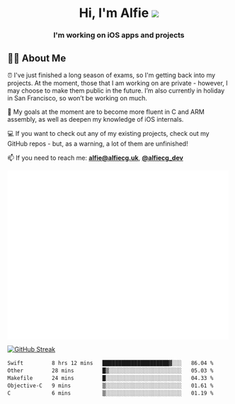 <h1 align="center">Hi, I'm Alfie <img src="https://raw.githubusercontent.com/MartinHeinz/MartinHeinz/master/wave.gif" width="30px"></h1>
<h3 align="center">I'm working on iOS apps and projects</h3>


## 🙋‍♂️ About Me

⏰ I've just finished a long season of exams, so I'm getting back into my projects. At the moment, those that I am working on are private - however, I may choose to make them public in the future. I’m also currently in holiday in San Francisco, so won’t be working on much.

🎯 My goals at the moment are to become more fluent in C and ARM assembly, as well as deepen my knowledge of iOS internals.

💻 If you want to check out any of my existing projects, check out my GitHub repos - but, as a warning, a lot of them are unfinished!

📫 If you need to reach me: **alfie@alfiecg.uk**, **[@alfiecg_dev](https://twitter.com/alfiecg_dev)**

<img align="center" src="/github-metrics.svg" alt="Metrics" width="500">

[![GitHub Streak](https://streak-stats.demolab.com/?user=alfiecg24)](https://git.io/streak-stats)

<!--START_SECTION:waka-->

```txt
Swift         8 hrs 12 mins   █████████████████████▓░░░   86.04 %
Other         28 mins         █▒░░░░░░░░░░░░░░░░░░░░░░░   05.03 %
Makefile      24 mins         █░░░░░░░░░░░░░░░░░░░░░░░░   04.33 %
Objective-C   9 mins          ▒░░░░░░░░░░░░░░░░░░░░░░░░   01.61 %
C             6 mins          ▒░░░░░░░░░░░░░░░░░░░░░░░░   01.19 %
```

<!--END_SECTION:waka-->
